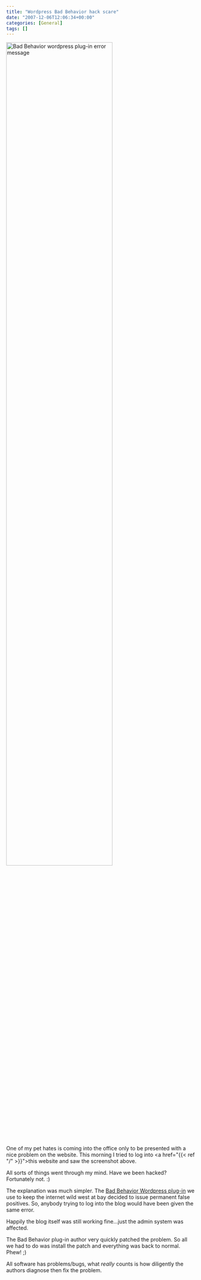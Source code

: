 ```yaml
---
title: "Wordpress Bad Behavior hack scare"
date: "2007-12-06T12:06:34+00:00"
categories: [General]
tags: []
---
```


<a href="/images/uploads/2007/12/bad-behaviour-bug1.jpg" title="Bad Behavior wordpress plug-in error message"><img src="/image/uploads/2007/12/bad-behaviour-bug1.jpg" alt="Bad Behavior wordpress plug-in error message" height="75%" width="75%" /></a>

One of my pet hates is coming into the office only to be presented with a nice problem on the website. This morning I tried to log into <a href="{{< ref "/" >}}">this website</a> and saw the screenshot above.

All sorts of things went through my mind. Have we been hacked? Fortunately not. :)

The explanation was much simpler. The <a href="http://www.bad-behavior.ioerror.us/">Bad Behavior Wordpress plug-in</a> we use to keep the internet wild west at bay decided to issue permanent false positives. So, anybody trying to log into the blog would have been given the same error.

Happily the blog itself was still working fine...just the admin system was affected.

The Bad Behavior plug-in author very quickly patched the problem. So all we had to do was install the patch and everything was back to normal. Phew! ;)

All software has problems/bugs, what <em>really</em> counts is how diligently the authors diagnose then fix the problem.
